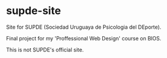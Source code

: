 supde-site
===========

Site for SUPDE (Sociedad Uruguaya de Psicologia del DEporte). 

Final project for my 'Proffessional Web Design' course on BIOS.

This is not SUPDE's official site.
